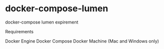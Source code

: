 # docker-compose-lumen
docker-compose lumen expirement

Requirements

Docker Engine
Docker Compose
Docker Machine (Mac and Windows only)
